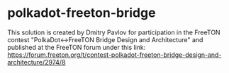 # polkadot-freeton-bridge

This solution is created by Dmitry Pavlov for participation in the FreeTON contest "PolkaDot↔FreeTON Bridge Design and Architecture" and published at the FreeTON forum under this link: https://forum.freeton.org/t/contest-polkadot-freeton-bridge-design-and-architecture/2974/8
